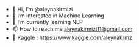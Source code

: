 - 👋 Hi, I’m @aleynakirmizi
- 👀 I’m interested in Machine Learning 
- 🌱 I’m currently learning NLP  
- 📫 How to reach me aleynakirmizi11@gmail.com
- 💞️ Kaggle : https://www.kaggle.com/aleynakrmz
<!---
aleynakirmizi/aleynakirmizi is a ✨ special ✨ repository because its `README.md` (this file) appears on your GitHub profile.
You can click the Preview link to take a look at your changes.
--->

